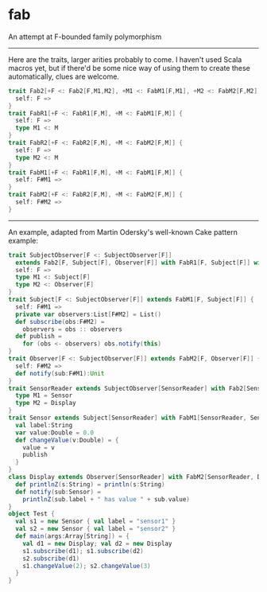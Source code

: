 fab
===

An attempt at F-bounded family polymorphism

---------------------------------

Here are the traits, larger arities probably to come. I haven't used Scala macros yet, 
but if there'd be some nice way of using them to create these automatically, clues 
are welcome.

```scala
trait Fab2[+F <: Fab2[F,M1,M2], +M1 <: FabM1[F,M1], +M2 <: FabM2[F,M2]] extends FabR1[F, M1] with FabR2[F, M2] {
  self: F =>
}
trait FabR1[+F <: FabR1[F,M], +M <: FabM1[F,M]] {
  self: F =>
  type M1 <: M
}
trait FabR2[+F <: FabR2[F,M], +M <: FabM2[F,M]] {
  self: F =>
  type M2 <: M
}
trait FabM1[+F <: FabR1[F,M], +M <: FabM1[F,M]] {
  self: F#M1 =>
}
trait FabM2[+F <: FabR2[F,M], +M <: FabM2[F,M]] {
  self: F#M2 =>
}
```

-------------------------------------

An example, adapted from Martin Odersky's well-known Cake pattern example:

```scala
trait SubjectObserver[F <: SubjectObserver[F]]
  extends Fab2[F, Subject[F], Observer[F]] with FabR1[F, Subject[F]] with FabR2[F, Observer[F]] {
  self: F =>
  type M1 <: Subject[F]
  type M2 <: Observer[F]
}
trait Subject[F <: SubjectObserver[F]] extends FabM1[F, Subject[F]] {
  self: F#M1 =>
  private var observers:List[F#M2] = List()
  def subscribe(obs:F#M2) = 
    observers = obs :: observers
  def publish = 
    for (obs <- observers) obs.notify(this)
}
trait Observer[F <: SubjectObserver[F]] extends FabM2[F, Observer[F]] {
  self: F#M2 =>
  def notify(sub:F#M1):Unit
}
trait SensorReader extends SubjectObserver[SensorReader] with Fab2[SensorReader, Sensor, Display] {
  type M1 = Sensor
  type M2 = Display
}
trait Sensor extends Subject[SensorReader] with FabM1[SensorReader, Sensor] {
  val label:String
  var value:Double = 0.0
  def changeValue(v:Double) = {
    value = v
    publish
  }
}
class Display extends Observer[SensorReader] with FabM2[SensorReader, Display] {
  def printlnZ(s:String) = println(s:String)
  def notify(sub:Sensor) =
    printlnZ(sub.label + " has value " + sub.value)
}
object Test {
  val s1 = new Sensor { val label = "sensor1" }
  val s2 = new Sensor { val label = "sensor2" }
  def main(args:Array[String]) = {
    val d1 = new Display; val d2 = new Display
    s1.subscribe(d1); s1.subscribe(d2)
    s2.subscribe(d1)
    s1.changeValue(2); s2.changeValue(3)
  }
}
```

